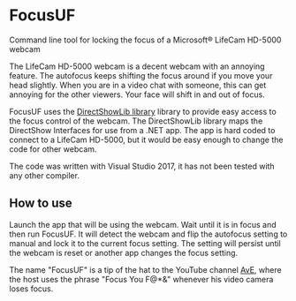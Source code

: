 # FocusUF
Command line tool for locking the focus of a Microsoft® LifeCam HD-5000 webcam

The LifeCam HD-5000 webcam is a decent webcam with an annoying feature.  The autofocus keeps shifting the focus around if you move your head slightly.  When you are in a video chat with someone, this can get annoying for the other viewers.  Your face will shift in and out of focus.

FocusUF uses the [DirectShowLib library](https://www.nuget.org/packages/DirectShowLib/) library to provide easy access to the focus control of the webcam.  The DirectShowLib library maps the DirectShow Interfaces for use from a .NET app.  The app is hard coded to connect to a LifeCam HD-5000, but it would be easy enough to change the code for other webcam.

The code was written with Visual Studio 2017, it has not been tested with any other compiler.

## How to use
Launch the app that will be using the webcam.  Wait until it is in focus and then run FocusUF.  It will detect the webcam and flip the autofocus setting to manual and lock it to the current focus setting.  The setting will persist until the webcam is reset or another app changes the focus setting.

The name "FocusUF" is a tip of the hat to the YouTube channel [AvE](https://www.youtube.com/user/arduinoversusevil/featured), where the host uses the phrase "Focus You F@*&" whenever his video camera loses focus.
